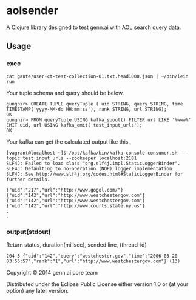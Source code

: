 # aolsender

A Clojure library designed to test genn.ai with AOL search query data.

## Usage

### exec

```
cat gaute/user-ct-test-collection-01.txt.head1000.json | ~/bin/lein run
```

Your tuple schema and query should be below.

```
gungnir> CREATE TUPLE queryTuple ( uid STRING, query STRING, time TIMESTAMP('yyyy-MM-dd HH:mm:ss'), rank STRING, url STRING);
OK
gungnir> FROM queryTuple USING kafka_spout() FILTER url LIKE '%www%' EMIT uid, url USING kafka_emit('test_input_urls');
OK
```

Your kafka can get the calculated output like this.

```
[vagrant@localhost ~]$ /opt/kafka/bin/kafka-console-consumer.sh  --topic test_input_urls --zookeeper localhost:2181
SLF4J: Failed to load class "org.slf4j.impl.StaticLoggerBinder".
SLF4J: Defaulting to no-operation (NOP) logger implementation
SLF4J: See http://www.slf4j.org/codes.html#StaticLoggerBinder for further details.

{"uid":"217","url":"http://www.gogol.com/"}
{"uid":"142","url":"http://www.westchestergov.com"}
{"uid":"142","url":"http://www.westchestergov.com"}
{"uid":"142","url":"http://www.courts.state.ny.us"}
.
.
```

### output(stdout)
Return status, duration(millsec), sended line, (thread-id)

```
204 5 {"uid":"142","query":"westchester.gov","time":"2006-03-20 03:55:57","rank":"1","url":"http://www.westchestergov.com"} (13)
```

Copyright © 2014 genn.ai core team

Distributed under the Eclipse Public License either version 1.0 or (at
your option) any later version.
